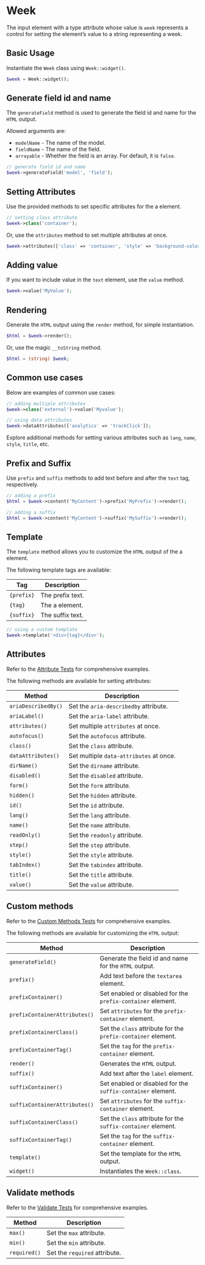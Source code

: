 # Week

The input element with a type attribute whose value is `week` represents a control for setting the element’s value to
a string representing a week.

## Basic Usage

Instantiate the `Week` class using `Week::widget()`.

```php
$week = Week::widget();
```

## Generate field id and name

The `generateField` method is used to generate the field id and name for the `HTML` output.

Allowed arguments are:

- `modelName` - The name of the model.
- `fieldName` - The name of the field.
- `arrayable` - Whether the field is an array. For default, it is `false`.

```php
// generate field id and name
$week->generateField('model', 'field');
```

## Setting Attributes

Use the provided methods to set specific attributes for the a element.

```php
// setting class attribute
$week->class('container');
```

Or, use the `attributes` method to set multiple attributes at once.

```php
$week->attributes(['class' => 'container', 'style' => 'background-color: #eee;']);
```

## Adding value

If you want to include value in the `text` element, use the `value` method.

```php
$week->value('MyValue');
```

## Rendering

Generate the `HTML` output using the `render` method, for simple instantiation. 

```php
$html = $week->render();
```

Or, use the magic `__toString` method.

```php
$html = (string) $week;
```

## Common use cases

Below are examples of common use cases:

```php
// adding multiple attributes
$week->class('external')->value('Myvalue');

// using data attributes
$week->dataAttributes(['analytics' => 'trackClick']);
```

Explore additional methods for setting various attributes such as `lang`, `name`, `style`, `title`, etc.

## Prefix and Suffix

Use `prefix` and `suffix` methods to add text before and after the `text` tag, respectively.

```php
// adding a prefix
$html = $week->content('MyContent')->prefix('MyPrefix')->render();

// adding a suffix
$html = $week->content('MyContent')->suffix('MySuffix')->render();
```

## Template

The `template` method allows you to customize the `HTML` output of the a element.

The following template tags are available:

| Tag        | Description      |
| ---------- | ---------------- |
| `{prefix}` | The prefix text. |
| `{tag}`    | The a element.   |
| `{suffix}` | The suffix text. |

```php
// using a custom template
$week->template('<div>{tag}</div>');
```

## Attributes

Refer to the [Attribute Tests](https://github.com/php-forge/html/blob/main/tests/Week/AttributeTest.php) for 
comprehensive examples.

The following methods are available for setting attributes:

| Method             | Description                                                                                     |
| ------------------ | ----------------------------------------------------------------------------------------------- |
| `ariaDescribedBy()`| Set the `aria-describedby` attribute.                                                           |
| `ariaLabel()`      | Set the `aria-label` attribute.                                                                 |
| `attributes()`     | Set multiple `attributes` at once.                                                              |
| `autofocus()`      | Set the `autofocus` attribute.                                                                  |
| `class()`          | Set the `class` attribute.                                                                      |
| `dataAttributes()` | Set multiple `data-attributes` at once.                                                         |
| `dirName()`        | Set the `dirname` attribute.                                                                    |
| `disabled()`       | Set the `disabled` attribute.                                                                   |
| `form()`           | Set the `form` attribute.                                                                       |
| `hidden()`         | Set the `hidden` attribute.                                                                     |
| `id()`             | Set the `id` attribute.                                                                         |
| `lang()`           | Set the `lang` attribute.                                                                       |
| `name()`           | Set the `name` attribute.                                                                       |
| `readOnly()`       | Set the `readonly` attribute.                                                                   |
| `step()`           | Set the `step` attribute.                                                                       |
| `style()`          | Set the `style` attribute.                                                                      |
| `tabIndex()`       | Set the `tabindex` attribute.                                                                   |
| `title()`          | Set the `title` attribute.                                                                      |
| `value()`          | Set the `value` attribute.                                                                      |

## Custom methods

Refer to the [Custom Methods Tests](https://github.com/php-forge/html/blob/main/tests/Week/CustomMethodTest.php) for
comprehensive examples.

The following methods are available for customizing the `HTML` output:

| Method                       | Description                                                                           |
| ---------------------------- | ------------------------------------------------------------------------------------- |
| `generateField()`           | Generate the field id and name for the `HTML` output.                                  |
| `prefix()`                   | Add text before the `textarea` element.                                               |
| `prefixContainer()`          | Set enabled or disabled for the `prefix-container` element.                           |
| `prefixContainerAttributes()`| Set `attributes` for the `prefix-container` element.                                  |                                            
| `prefixContainerClass()`     | Set the `class` attribute for the `prefix-container` element.                         |
| `prefixContainerTag()`       | Set the `tag` for the `prefix-container` element.                                     |
| `render()`                   | Generates the `HTML` output.                                                          |
| `suffix()`                   | Add text after the `label` element.                                                   |
| `suffixContainer()`          | Set enabled or disabled for the `suffix-container` element.                           |
| `suffixContainerAttributes()`| Set `attributes` for the `suffix-container` element.                                  |
| `suffixContainerClass()`     | Set the `class` attribute for the `suffix-container` element.                         |
| `suffixContainerTag()`       | Set the `tag` for the `suffix-container` element.                                     |
| `template()`                 | Set the template for the `HTML` output.                                               |
| `widget()`                   | Instantiates the `Week::class`.                                                       |

## Validate methods

Refer to the [Validate Tests](https://github.com/php-forge/html/blob/main/tests/Week/ValidateTest.php) for comprehensive
examples.

| Method         | Description                                                                                         |
| -------------- | --------------------------------------------------------------------------------------------------- |
| `max()`        | Set the `max` attribute.                                                                            |
| `min()`        | Set the `min` attribute.                                                                            |
| `required()`   | Set the `required` attribute.                                                                       |
